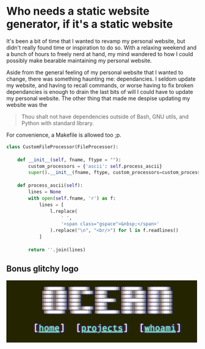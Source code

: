 # Who needs a static website generator, if it's a static website

It's been a bit of time that I wanted to revamp my personal website, but didn't really found time or inspiration to do so.
With a relaxing weekend and a bunch of hours to freely nerd at hand, my mind wandered to how I could possibly make bearable maintaining my personal website.

Aside from the general feeling of my personal website that I wanted to change, there was something haunting me: dependancies.
I seldom update my website, and having to recall commands, or worse having to fix broken dependancies is enough to drain the last bits of will I could have to update my personal website.
The other thing that made me despise updating my website was the 

> Thou shalt not have dependencies outside of Bash, GNU utils, and Python with standard library.

For convenience, a Makefile is allowed too ;p.

``` python
class CustomFileProcessor(FileProcessor):

    def __init__(self, fname, ftype = ""):
        custom_processors = {'ascii': self.process_ascii}
        super().__init__(fname, ftype, custom_processors=custom_processors)

    def process_ascii(self):
        lines = None
        with open(self.fname, 'r') as f:
            lines = [
                l.replace(
                    ' ',
                    '<span class="gspace">&nbsp;</span>'
                ).replace("\n", "<br/>") for l in f.readlines()
            ]
        
        return ''.join(lines)
```

## Bonus glitchy logo

![Glitchy Logo](logo_glitch.gif)